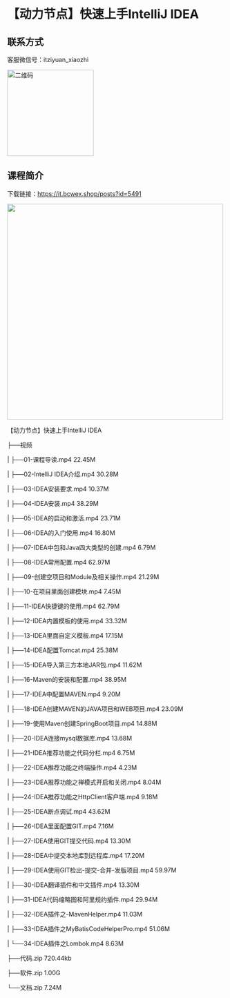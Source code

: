 # 【动力节点】快速上手IntelliJ IDEA

## 联系方式

客服微信号：itziyuan_xiaozhi

<img src="https://ziyuanyun.oss-cn-guangzhou.aliyuncs.com/common/20240614073449/666b82192834a.jpg" width="200" height="200" alt="二维码">

## 课程简介

下载链接：https://it.bcwex.shop/posts?id=5491

<img src="https://ziyuanyun.oss-cn-guangzhou.aliyuncs.com/yun/20241201162300/674c1ce463d99.jpg" width="500" alt="">

  【动力节点】快速上手IntelliJ IDEA



 ├──视频

 | ├──01-课程导读.mp4 22.45M

 | ├──02-IntelliJ IDEA介绍.mp4 30.28M

 | ├──03-IDEA安装要求.mp4 10.37M

 | ├──04-IDEA安装.mp4 38.29M

 | ├──05-IDEA的启动和激活.mp4 23.71M

 | ├──06-IDEA的入门使用.mp4 16.80M

 | ├──07-IDEA中包和Java四大类型的创建.mp4 6.79M

 | ├──08-IDEA常用配置.mp4 62.97M

 | ├──09-创建空项目和Module及相关操作.mp4 21.29M

 | ├──10-在项目里面创建模块.mp4 7.45M

 | ├──11-IDEA快捷键的使用.mp4 62.79M

 | ├──12-IDEA内置模板的使用.mp4 33.32M

 | ├──13-IDEA里面自定义模板.mp4 17.15M

 | ├──14-IDEA配置Tomcat.mp4 25.38M

 | ├──15-IDEA导入第三方本地JAR包.mp4 11.62M

 | ├──16-Maven的安装和配置.mp4 38.95M

 | ├──17-IDEA中配置MAVEN.mp4 9.20M

 | ├──18-IDEA创建MAVEN的JAVA项目和WEB项目.mp4 23.09M

 | ├──19-使用Maven创建SpringBoot项目.mp4 14.88M

 | ├──20-IDEA连接mysql数据库.mp4 13.68M

 | ├──21-IDEA推荐功能之代码分栏.mp4 6.75M

 | ├──22-IDEA推荐功能之终端操作.mp4 4.23M

 | ├──23-IDEA推荐功能之禅模式开启和关闭.mp4 8.04M

 | ├──24-IDEA推荐功能之HttpClient客户端.mp4 9.18M

 | ├──25-IDEA断点调试.mp4 43.62M

 | ├──26-IDEA里面配置GIT.mp4 7.16M

 | ├──27-IDEA使用GIT提交代码.mp4 13.30M

 | ├──28-IDEA中提交本地库到远程库.mp4 17.20M

 | ├──29-IDEA使用GIT检出-提交-合并-发版项目.mp4 59.97M

 | ├──30-IDEA翻译插件和中文插件.mp4 13.30M

 | ├──31-IDEA代码缩略图和阿里规约插件.mp4 29.94M

 | ├──32-IDEA插件之-MavenHelper.mp4 11.03M

 | ├──33-IDEA插件之MyBatisCodeHelperPro.mp4 51.06M

 | └──34-IDEA插件之Lombok.mp4 8.63M

 ├──代码.zip 720.44kb

 ├──软件.zip 1.00G

 └──文档.zip 7.24M

  
